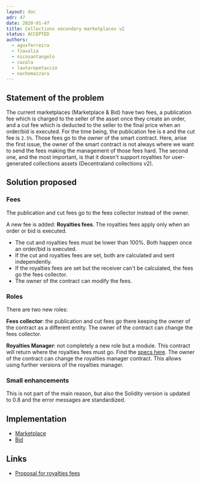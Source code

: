 ```yaml
---
layout: doc
adr: 47
date: 2020-01-47
title: Collections secondary marketplaces v2
status: ACCEPTED
authors:
  - agusferreira
  - fzavalia
  - nicosantangelo
  - cazala
  - lautaropetaccio
  - nachomazzara
---
```


## Statement of the problem

The current marketplaces (Marketplace & Bid) have two fees, a publication fee which is charged to the seller of the asset once they create an order, and a cut fee which is deducted to the seller to the final price when an order/bid is executed. For the time being, the publication fee is `0` and the cut fee is `2.5%`. Those fees go to the owner of the smart contract. Here, arise the first issue, the owner of the smart contract is not always where we want to send the fees making the management of those fees hard. The second one, and the most important, is that it doesn't support royalties for user-generated collections assets (Decentraland collections v2).

## Solution proposed

### Fees

The publication and cut fees go to the fees collector instead of the owner.

A new fee is added: **Royalties fees**. The royalties fees apply only when an order or bid is executed.

- The cut and royalties fees must be lower than 100%. Both happen once an order/bid is executed.
- If the cut and royalties fees are set, both are calculated and sent independently.
- If the royalties fees are set but the receiver can't be calculated, the fees go the fees collector.
- The owner of the contract can modify the fees.

### Roles

There are two new roles:

**Fees collector**: the publication and cut fees go there keeping the owner of the contract as a different entity. The owner of the contract can change the fees collector.

**Royalties Manager**: not completely a new role but a module. This contract will return where the royalties fees must go. Find the [specs here](/adr/ADR-46). The owner of the contract can change the royalties manager contract. This allows using further versions of the royalties manager.

### Small enhancements

This is not part of the main reason, but also the Solidity version is updated to 0.8 and the error messages are standardized.

## Implementation

- [Marketplace](https://github.com/decentraland/marketplace-contracts/pull/56)
- [Bid](https://github.com/decentraland/bid-contract/pull/2)

## Links

- [Proposal for royalties fees](https://governance.decentraland.org/proposal/?id=b70c59d0-09c5-11ec-a4d1-8d5d2cba0825)
